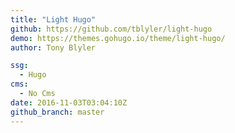 ```yaml
---
title: "Light Hugo"
github: https://github.com/tblyler/light-hugo
demo: https://themes.gohugo.io/theme/light-hugo/
author: Tony Blyler

ssg:
  - Hugo
cms:
  - No Cms
date: 2016-11-03T03:04:10Z
github_branch: master
---
```

